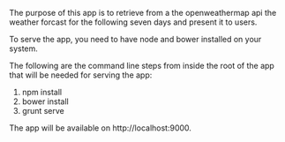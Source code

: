 The purpose of this app is to retrieve from a the openweathermap api the 
weather forcast for the following seven days and present it to users.

To serve the app, you need to have node and bower installed on your system.

The following are the command line steps from inside the root of the app that 
will be needed for serving the app:

1. npm install
2. bower install
3. grunt serve 


The app will be available on http://localhost:9000.







